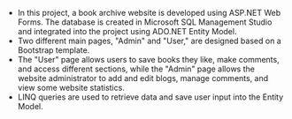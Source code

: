 * In this project, a book archive website is developed using ASP.NET Web Forms. The database is created in Microsoft SQL Management Studio and integrated into the project using ADO.NET Entity Model.
* Two different main pages, "Admin" and "User," are designed based on a Bootstrap template.
* The "User" page allows users to save books they like, make comments, and access different sections, while the "Admin" page allows the website administrator to add and edit blogs, manage comments, and view some website statistics.
* LINQ queries are used to retrieve data and save user input into the Entity Model.
